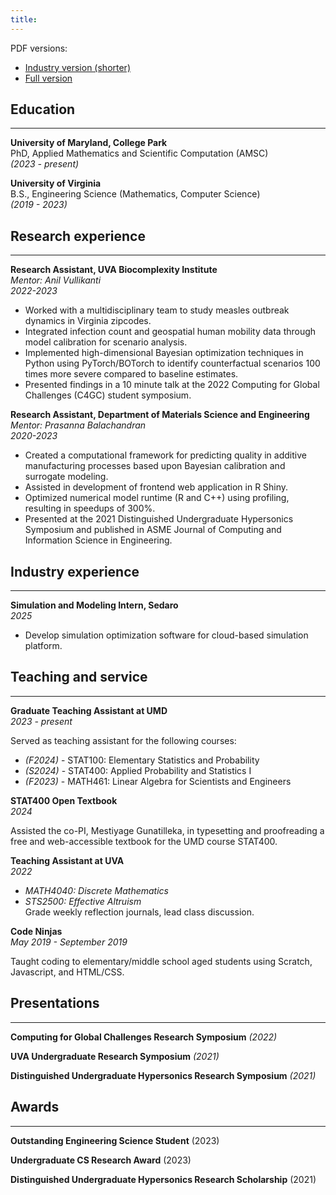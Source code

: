```yaml
---
title: 
---
```


PDF versions:
- [Industry version (shorter)](https://drive.google.com/file/d/1aQEAJWI5HyGln9R0e0DmomSWYHM1RJnv/view?usp=sharing)
- [Full version](https://drive.google.com/file/d/1k_mVmm5d86xuzqRxaM4-apMFq-Nksc4h/view?usp=drive_link)

## Education

---

__University of Maryland, College Park__ <br>
PhD, Applied Mathematics and Scientific Computation (AMSC) <br>
_(2023 - present)_ <br>

__University of Virginia__ <br>
B.S., Engineering Science (Mathematics, Computer Science) <br>
_(2019 - 2023)_


## Research experience

---

__Research Assistant, UVA Biocomplexity Institute__ <br>
*Mentor: Anil Vullikanti* <br>
*2022-2023*

- Worked with a multidisciplinary team to study measles outbreak dynamics in Virginia zipcodes.
- Integrated infection count and geospatial human mobility data through model calibration for scenario analysis.
- Implemented high-dimensional Bayesian optimization techniques in Python using PyTorch/BOTorch to identify counterfactual scenarios 100 times more severe compared to baseline estimates.
- Presented findings in a 10 minute talk at the 2022 Computing for Global Challenges (C4GC) student symposium.


__Research Assistant, Department of Materials Science and Engineering__ <br>
*Mentor: Prasanna Balachandran* <br>
*2020-2023*

- Created a computational framework for predicting quality in additive manufacturing processes based upon Bayesian calibration and surrogate modeling.
- Assisted in development of frontend web application in R Shiny.
- Optimized numerical model runtime (R and C++) using profiling, resulting in speedups of 300%.
- Presented at the 2021 Distinguished Undergraduate Hypersonics Symposium and published in ASME Journal of Computing and Information Science in Engineering.

## Industry experience

---

__Simulation and Modeling Intern, Sedaro__ <br>
*2025*

- Develop simulation optimization software for cloud-based simulation platform.

## Teaching and service
---

__Graduate Teaching Assistant at UMD__ <br>
*2023 - present*

Served as teaching assistant for the following courses:
- *(F2024)* - STAT100: Elementary Statistics and Probability
- *(S2024)* - STAT400: Applied Probability and Statistics I
- *(F2023)* - MATH461: Linear Algebra for Scientists and Engineers

__STAT400 Open Textbook__<br>
*2024*

Assisted the co-PI, Mestiyage Gunatilleka, in typesetting and proofreading a free and web-accessible textbook for the UMD course STAT400.


__Teaching Assistant at UVA__<br>
*2022*

- _MATH4040: Discrete Mathematics_ <br>
- _STS2500: Effective Altruism_ <br>
Grade weekly reflection journals, lead class discussion.


__Code Ninjas__<br>
*May 2019 - September 2019*

Taught coding to elementary/middle school aged students using Scratch, Javascript, and HTML/CSS.


## Presentations
---

__Computing for Global Challenges Research Symposium__ *(2022)* <br>

__UVA Undergraduate Research Symposium__ *(2021)* <br>

__Distinguished Undergraduate Hypersonics Research Symposium__ *(2021)* 

## Awards
---

__Outstanding Engineering Science Student__ (2023)

__Undergraduate CS Research Award__ (2023)

__Distinguished Undergraduate Hypersonics Research Scholarship__ (2021)
